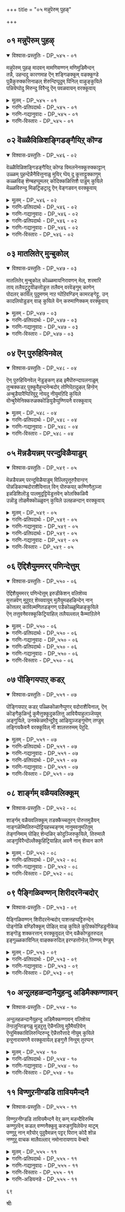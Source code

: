 +++
title = "०५ मन्नुपॆरुम् पुहऴ्"

+++


## ०१ मन्नुपॆरुम् पुहऴ्

<details open><summary>विश्वास-प्रस्तुतिः - DP_५४५ - ०१</summary>

मन्नुपॆरुम् पुहऴ् मादवन् मामणिवण्णन् मणिमुडिमैन्दन्  
तन्नै, उहन्ददु कारणमाह ऎन् शङ्गिऴक्कूम् वऴक्कूण्डे  
पुन्नैकुरुक्कत्तिनाऴल् शॆरुन्दिप्पूदुम् पिनिल् वाऴुङ्कुयिले  
पन्नियॆप्पोदु मिरुन्दु विरैन्दु ऎन् पवळवायन् वरक्कूवाय्
</details>

<details><summary>मूलम् - DP_५४५ - ०१</summary>

मन्नुपॆरुम् पुहऴ् मादवन् मामणिवण्णन् मणिमुडिमैन्दन्  
तन्नै, उहन्ददु कारणमाह ऎन् शङ्गिऴक्कूम् वऴक्कूण्डे  
पुन्नैकुरुक्कत्तिनाऴल् शॆरुन्दिप्पूदुम् पिनिल् वाऴुङ्कुयिले  
पन्नियॆप्पोदु मिरुन्दु विरैन्दु ऎन् पवळवायन् वरक्कूवाय्
</details>

<details><summary>गरणि-प्रतिपदार्थः - DP_५४५ - ०१</summary>

मन्नु=शाश्वतवागि, पॆरुम्=अमितवाद, पुहऴ्=कीर्तियुळ्ळ, मा=श्रीदेइय, दवन्=पतियाद, मा=असदृशवाद, मणिवण्णन्=इन्द्रनीलमणिय बण्णदवनाद, मणिमुडि=नवरत्न खचितकिरीटवुळ्ळवनाद, मैन्दन् तन्नै=बलशालियादवनन्नु, उहन्दु=आशॆपट्टुदर, कारणमाह=कारणवागि, ऎन्=नन्न, शङ्गु=कैबळॆगळु, इऴिक्कूम्=सडिलवागि, वऴक्कू=अलुगाडुत्ता सद्दुमाडुत्तवॆ, उण्डे=\(हीगागुवुदु\)ऎल्लियादरू उण्टे? पुन्नै=हॊन्नॆमर, कुरुहु=अन्दवाद हूबिडुव बळ्ळिगळु, अत्ति=अत्तिमर, नाऴल्=कॊङ्कुमर, शॆरुन्दि=शॆरुन्दि मर मुन्तादवुगळ, पॊदुम्बिनिल्=तोपिनल्लि, वाऴुम्=बाळुव \(जीविसुव\), कुयिले=कोगिलॆये, इरुन्दु=अल्लिये इद्दु, ऎन्=नन्न, पवळवायन्=हवळदन्तॆ चॆन्दुटियवनन्नु, विरैन्दु=बेग, वर=बरुवन्तॆ, ऎप्पोदुम्=यावागलू, पन्नि=गट्टियागि, कूवाय्=कूगुत्तिरु.
</details>

<details><summary>गरणि-गद्यानुवादः - DP_५४५ - ०१</summary>

शाश्वतवाद अमितकीर्तियुन्नुळ, श्रीदेविय पतियॆनिसिद, असदृशवाद इन्द्रनीलमणिय बण्णदवनाद, नवरत्नखचितवाद किरीटवन्नुळ्ळ बलशालियाद भगवन्तनन्नु आशॆपट्टद्दर कारणवागि ननन् कैबळॆगळु सडिलवागि अलुगाडुत्ता सद्दु माडुत्तवॆ. हीगागुवुदु ऎल्लियादरू उण्टे? हॊन्नॆमॊदलाद मरगळू हू बळ्ळिगळू, इरुव तोपिनल्लि वासिसुव कोगिलॆये, अल्लिये इद्दुकॊण्डु नन्न हवळदन्तॆ चॆन्दुटियवनन्नु बेगबरुवन्तॆ यावागलू गट्टियागि कूगुत्तिरु.\(१\)
</details>

<details><summary>गरणि-विस्तारः - DP_५४५ - ०१</summary>

भगवन्तने तनगॆ पतियागबेकॆम्ब उत्कटवाद आशॆयिन्द अवनन्नु परिशुद्धवाद प्रेमदिन्द प्रेमिसिद फलवाद विरहवेदनॆयन्नु गोदादेवि अतिसुन्दरवाद, मुग्धवाद रीतियल्लि हेळिकॊळ्ळुत्तिद्दाळॆ. ईवरॆगिन ऎल्ल तिरुमॊऴिगळिगू “नन्न प्रियतमनॊन्दिगॆ नन्नन्नु सेरिसु”ऎम्बुदु पल्लवि. अगलिरुव पतिपत्नियरन्नु 

५६

कूडिसुव कामदेवनन्नु मॊदलु प्रार्थिसिदळु. अनन्तर “कूडलु दैववे” ऎन्दु मॊरॆयिट्टळु. ई तिरुमॊऴियल्लि कोगिलॆयन्नु सम्बोधिसुत्तिद्दाळॆ.

फाल्गुन मासदल्लि बरुव “कामन हुण्णिवॆ” वसन्तागमनवन्नु सूचिसुत्तदॆ. वसन्त, मन्दमारुत, सुवासनॆय हूगळु, झेङ्करिसुव दुम्बिगळु, कोगिलॆ मुन्तादवु कामदेवन अनुयायिगळु. वसन्तनु कालिट्टकडॆ ऎल्लॆल्लियू हॊसरूप,, हॊस चटुवटिकॆ. चिगुरिरुव ऎलॆय मरॆयल्लि कुळितु कोगिलॆगळु इञ्चरदिन्द कूगुत्ता, चिक्कवरु दॊड्डवरु ऎन्नदॆ, ऎल्लर हृदयवन्नू प्रफुल्लगॊळिसुत्तदॆ.

प्रकृति भगवन्तन नॆलॆवीडु. गोदादेविय प्रेमसन्देशवन्नु मुट्टिसुवुदॆअक्कॆ प्रकृतिये तक्क सम्पर्कसाधन. अवळु इदन्नरितु तन्न ऎडरुतॊडरुगळन्नू, तन्न अन्तरङ्गद करॆयन्नू भगवन्तनिगॆ तलुपिसॆन्दु गोदादेवि कोगिलॆयन्नु करॆदु हेळुत्ताळॆ.

गोदादेवि हेळुत्ताळॆ- कोगिले, भगवन्तन गुणसौन्दर्यगळु निनगॆ गॊत्तिदॆये? भगवन्त अमित कीर्तिवन्त. शाश्वत. श्रियःपति. अत्याकर्षक. इन्द्रनीलमणिय बण्णदवनु. नवरत्न किरीटधारि. शक्तिवन्त. बलवन्त. गुणरूपपरिपूर्णनाद आ भगवन्तने नन्न कैहिडिदुबेकॆन्दु नानु उत्कटवागि आशॆपट्टिद्देनॆ. अदर फलवागि, नन्न कैबळॆगळु सडिलवागिवॆ\! अवु मुङ्गैयिन्द मॊळकैवरॆगू अलुगाडुत्ता सद्दु माडुत्तिवॆ\! भगवन्तनु नन्नन्नु वरिसुवुदक्कॆ बरबहुदाद समयदल्ले हीगागबहुदे? नन्न देहकृशवागि, कान्तिहीनवागि होदाग अवनु नन्नन्नु नोडि, निराकरिसिबिट्टरॆ हेगॆ? आग नन्न गतियेनु? अन्थ तॊन्दरॆगळु ऒदगुवुदक्कॆ मुञ्चितवागिये नीनु अवनन्नु गट्टियागि कूगि करॆ. नन्न प्रेमसन्देशवन्नु नानु अवनिगागि कादिरुवॆनॆम्बुदन्नु, अवनिगॆ तिळिसु. निन्न ध्वनि अवनिगॆ हितवागिरुवुदु. अवनिगॆ मुट्टुवुदु. नन्न चॆन्दुटिय दिव्यसुन्दरनु बेगबन्दु नन्न कैहिडियुवन्तॆ कूगि करॆ.
</details>

## ०२ वॆळ्ळैविळिशङ्गिडङ्गैयिऱ् कॊण्ड

<details open><summary>विश्वास-प्रस्तुतिः - DP_५४६ - ०२</summary>

वॆळ्ळैविळिशङ्गिडङ्गैयिऱ् कॊण्ड विमलनॆनक्कूरुक्काट्टान्  
उळ्ळम् पुहन्दॆन्नैनैवित्तुनाळु मुयिर् प्पॆय् दु कूत्ताट्टुक्काणुम्  
कळ्ळविऴ् शॆण्बहप्पूमलर् कोदिक्कळित्तिशै पाडुम् कुयिले  
मॆळ्ळविरुन्दु मिऴट्रिऴट्रादु ऎन् वेङ्गडवन् वरक्कूवाय्
</details>

<details><summary>मूलम् - DP_५४६ - ०२</summary>

वॆळ्ळैविळिशङ्गिडङ्गैयिऱ् कॊण्ड विमलनॆनक्कूरुक्काट्टान्  
उळ्ळम् पुहन्दॆन्नैनैवित्तुनाळु मुयिर् प्पॆय् दु कूत्ताट्टुक्काणुम्  
कळ्ळविऴ् शॆण्बहप्पूमलर् कोदिक्कळित्तिशै पाडुम् कुयिले  
मॆळ्ळविरुन्दु मिऴट्रिऴट्रादु ऎन् वेङ्गडवन् वरक्कूवाय्
</details>

<details><summary>गरणि-प्रतिपदार्थः - DP_५४६ - ०२</summary>

वॆळ्ळै=शुद्धबिळिय, विळि=अब्बरिसुव, शङ्गु=शङ्खवन्नु, इडम्=ऎडद, कैयिल्=कैयल्लि, कॊण्ड=हिडिदिरुव, विमलन्=विमलनु, ऎनक्कू=ननगॆ, उरु=तन्न रूपवन्नु, काट्टान्=तोरिसुवुदिल्ल, उळ्ळम्=नन्न अन्तरङ्गवन्नु, पुहुन्दु=प्रवेशिसि, ऎन्नै=नन्नन्नु, नैवित्तु=नलुगिसि, नाळुम्=दिनदिनवू, उयिर्=नन्न जीवनन्नु
</details>

<details><summary>गरणि-गद्यानुवादः - DP_५४६ - ०२</summary>

५७
</details>

<details><summary>गरणि-प्रतिपदार्थः - DP_५४६ - ०२</summary>

पॆय्दु=उरिसि, कूत्ताट्टु=नानु\(हिंसॆपट्टु\) कुणिदाडुवुदन्नु, काणुम्=नोडुतिरुत्तानॆ, कळ्=जेनन्नु, अविऴ्=सुरिसुव, शॆण् बहम्=चम्पक, पू=हूविन, मलर्=मकरन्दवन्नु, कोदि=चॆदरि \(अनुभविसि\), कळित्तु=मत्तिनिन्द, इशै=गानवन्नु, पाडुम्=हाडुत्तिरुव, कुयिले=कोगिलॆये, इरुन्दु=\(निन्न स्थळदल्लि\) इद्दुकॊण्डु, मॆळ्ळ= मृदुवागि, मिऴट्रि=मुद्दुमुद्दाद मातुगळन्नाडि, मिऴट्रादु=विलासचेष्टॆगळन्नु माडदॆ, ऎन्=नन्न, वेङ्गडवन्=वॆङ्कटपतियन्नु, वर=बरुवन्तॆ, कूवाय्=कूगुत्तिरु
</details>

<details><summary>गरणि-गद्यानुवादः - DP_५४६ - ०२</summary>

अब्बरिसुव शुद्धबिळिय शङ्खवन्नु ऎडद कैयल्लि हिडिदिरुव विमलनाद पुरुषोत्तमनु तन्न रूपवन्नु ननगॆ तोरिसनु. नन्न अन्तरङ्गवन्नु प्रवेशिसि, नन्नन्नु नलुगिसि, दिनदिनवू नन्न जीववन्नु उरिसि, नानु हिंसॆयिन्द कुणिदाडुवुदन्नु नोडुत्तिद्दानॆ. जेनन्नु सुरिसुव सम्पिगॆ हूविन मकरन्दवन्नु कॆदकि अनुभविसि, मत्तिनिन्द गानवन्नु हाडुत्तिरुव कोगिलॆये, निन्न स्थळदल्लिये इद्दुकॊण्डु, मृदुवागि मुद्दुमुद्दाद मातुगळन्नाडि, विलास चेष्टॆगळन्नु माददॆ, नन्न वॆङ्कटपतियन्नु बरुवन्तॆ कूगुत्तिरु.\(२\)
</details>

<details><summary>गरणि-विस्तारः - DP_५४६ - ०२</summary>

भगवन्तनु सकलाभरणभूषितनागि सर्वाङ्गसुन्दरनागि तन्नल्लिगॆ बन्दु तन्न कैहिडिदु तन्नन्नु करॆदॊय्यबेकॆन्दु गोदादेविय उत्कटेच्छॆ. मदुवॆयागुव हॆण्णुमक्कळन्नु गण्डु ऒप्पिमदुवॆमाडिकॊण्डु होगुवुदिल्लवे हागॆये साङ्गवागि मदुवॆय शास्त्रवन्नु मुगिसिकॊण्डु तन्नन्नू तन्न नॆच्चिन पतियाद भगवन्तनु करॆदॊय्यबेकॆम्बुदु अवळिगॆ आशॆ. अवळॆन्दुकॊण्ड हागॆ यावुदू नडॆयलिल्ल. अवळ कण्णॆदुरिगॆ भगवन्तनु प्रत्यक्षनागलिल्ल. अदक्कॆ बदलागि, अवळ मनदल्लि अवने तुम्बिकॊण्डिद्द. अवन चिन्तनॆयल्लिये अवळु कॊरगि मरुगि बसवळिदळु. कृपासिन्धुवाद भगवन्तनु अवळ विरहसङ्कटवन्नु नोडिकॊण्डु सुम्मनिरबहुदे? स्वच्छन्दवागि जीविसुत्ता आनन्ददिन्द हाडुत्ता इरुव कोगिलॆ अवळ मनस्सिगॆ बन्तु. अदन्नु कुरितु हेळुत्ताळॆ- कोगिलॆ, स्वेच्छॆय जीवन नडसुत्ता हाडुत्ता इरुव नीनु, निन्न मृदुमधुरवाद गानदिन्द भगवन्तनन्नु ऒलिसिकॊण्डु, नन्नल्लिगॆ अवनु बरुवन्तॆ कूगि कूगि हेळु.

५८
</details>

## ०३ मातलितेर् मुन्बुकोल्

<details open><summary>विश्वास-प्रस्तुतिः - DP_५४७ - ०३</summary>

मातलितेर् मुन्बुकोल् कॊळ्ळमायनिरावणन् मेल्, शरमारि  
ताय् तलैयट्रट्रुवीऴत्तॊडुत्त तलैवन् वरवॆङ्गुम् काणेन्  
पोदलर् काविल् पुदुमणम् नाऱ प्पॊऱिवण्डिन् कामरङ्गेट्टु, उन्  
कादलियोडुडन् वाऴ् कुयिले यॆन् करुमाणिक्कम् वरक्कूवाय्
</details>

<details><summary>मूलम् - DP_५४७ - ०३</summary>

मातलितेर् मुन्बुकोल् कॊळ्ळमायनिरावणन् मेल्, शरमारि  
ताय् तलैयट्रट्रुवीऴत्तॊडुत्त तलैवन् वरवॆङ्गुम् काणेन्  
पोदलर् काविल् पुदुमणम् नाऱ प्पॊऱिवण्डिन् कामरङ्गेट्टु, उन्  
कादलियोडुडन् वाऴ् कुयिले यॆन् करुमाणिक्कम् वरक्कूवाय्
</details>

<details><summary>गरणि-प्रतिपदार्थः - DP_५४७ - ०३</summary>

मातलि=मातलियु, तेर्=तेरिन\(रथद\), मुन्बु=मुम्भागदल्लि, कोल् कॊळ्ळ=\(छाटीयन्नु हिडिदु\) सारथ्यवन्नु माडलु, मायन्=मायावियाद, इरावणन् मेल्=रावणासुरन मेलॆ, शरमारि=बाणगळ मळॆयन्नु सुरिसि, ताय् तलै=\(अवन\)प्रधानवाद तलॆगळन्नु, अट्रु अट्रु=कत्तरिसि कत्तरिसि\(इल्लदन्तॆ\), वीऴ=बीळुवन्तॆ, तॊडुत्त=प्रयोगिसिद, तलैवन्=स्वामिय, वर=बरवन्नु, ऎङ्गुम्=ऎल्लियू, काणेन्=काणॆनल्ला\!, पोदु=हॊत्तुहॊत्तिगॆ सरियागि, अलर्=अरळुव हूगळ, काविल्=तोपिनल्लि, पुदु=हॊसदाद, मणम्=सुगन्धवु, नाऱ=हरडिरलु, पॊऱि=सुन्दरवाद, वण्डिन्=बण्डुगळ\(दुम्बिगळ\), कामरम्=झेङ्कारवन्नु, केट्टु=केळुत्ता, उन्=निन्न, कादलियोडु=प्रियळॊडनॆ, उडन्=कूडि, वाऴ्=जीविसुव, कुयिले=कोगिलॆये, ऎन्=नन्न, करुमाणिक्कम्=माणिक्यदन्थ देहदवनन्नु, वर=बरुवन्तॆ, कूवाय्=कूगुत्तिरु\(कूगुवॆया?\)
</details>

<details><summary>गरणि-गद्यानुवादः - DP_५४७ - ०३</summary>

मातलियु सारथ्यवन्नु नडसुत्तिरलु, मायावियाद रावणन मेलॆ बाणगळ मळॆयन्नु सुरिसि अवन प्रधानवाद तलॆगळन्नु कत्तरिसिकत्तरिसि बीळुवन्तॆ बाणप्रयोग माडिद स्वामियन्नु ऎल्लियू काणॆनल्ला\! कालकालक्कॆ अरळुव हूगळ तोपिनल्लि सुवासनॆयु हॊसदागि हरडुत्तिरलु, सुन्दरवाद बण्डु\(दुम्बि\)गळ झेङ्कारवन्नु केळुत्ता, निन्न प्रियळॊडनॆ कूडि जीविसुव कोगिलॆये, नन्न माणिक्यदन्थ देहकान्तियवनन्नु \(नन्न बळिगॆ\) बरुवन्तॆ कूगुवॆया?\(३\)
</details>

<details><summary>गरणि-विस्तारः - DP_५४७ - ०३</summary>

ई पाशुरदल्लि भगवन्तन रामावतारद अद्भुत साहसवन्नु गोदादेवि स्मरिसिकॊळ्ळुत्ताळॆ. रामनू रावणनू युद्धभूमियल्लि ऎदुरुबदरागि निन्तिद्दारॆ. युद्धक्कॆ तॊडगिद्दारॆ. अवरिब्बर नडुवॆ असमानतॆ कण्डुबरुवुदरिन्द देवेन्द्रनु तन्न रथवन्नू सारथियाद मातलियन्नू रामनिगागि कळुहिसिकॊडुत्तानॆ. रथारूढनागि श्रीरामनु तन्न कोदण्डदिन्द रावणन मेलॆ बाणगळ मळॆयन्ने सुरिसुत्तानॆ. इदर फलवगि रावणन तलॆगळु ऒन्दागुतलॊन्दरन्तॆ उरुळि बीळुत्तवॆ. रावण मायावि. तन्न ऒन्दु तलॆ कत्तरिसि नॆलक्कॆ उरुळितॆन्दरॆ, अदर जागदल्लि मत्तॊंउद् तलॆ हुट्टिकॊळ्ळुत्तदॆ. श्रीरामनु धृतिगॆडदन्तॆ युद्धमाडुत्ता अवन \(रावणन\)प्रधानवाद तलॆगळन्नॆल्ला- ऎन्दरॆ अवन हुट्टिनॊन्दिगॆ बन्द हत्तु तलॆगळन्नू-कडिदु हाकि, तन्न अप्रतिम साहसवन्नु तोर्पडिसुत्तानॆ. ई विषय गोदादेविगॆ अच्चुमॆच्चु.

समर्थनाद स्वामि बन्दु, तन्नन्नु वरिसि, तन्न कैहिडियलिल्लवल्ला ऎन्दु गोदादेविय कॊरगु. अवळु विरहि. अवळॊडनॆ अवळ प्रियनिल्ल. अवळु

५९

सॊबगिनिन्द मॆरॆयुव प्रकृतिय नडुवॆये अवळु इद्दरू सह यावुदू अवळ मनस्सिगॆ हितविल्ल. आदरॆ, कालकालक्कॆ अरळि नसुगम्पन्नु चॆल्लुव हूगळिन्द तुम्बिरुव तोपिनल्लि, दुम्बिगळ मृदुमधुर निस्वनद नडुवॆ, तन्न प्रेयसियॊडनॆ बॆरॆतु मैमरॆतु सुखजीवन नडसुव कोगिलॆयन्नु कण्डु अवळ कॊरगु हॆच्चुत्तदॆ. आ कोगिलॆयन्ने कूगि हेळुत्ताळॆ- दिव्यदेहकान्तियुळ्ळ तन्न स्वामियन्नु तन्न बळिगॆ बेग बरुवन्तॆ कूगि करॆयुवॆया ऎन्दु.
</details>

## ०४ ऎन् पुरुहियिनवेल्

<details open><summary>विश्वास-प्रस्तुतिः - DP_५४८ - ०४</summary>

ऎन् पुरुहियिनवेल् नॆडुङ्कण् हळ् इमैपॊरुन्दापलनाळुम्  
तुन्बक्कडऱ् पुक्कूवैहुन्दनॆन्बदोर् तोणिपॆऱादुऴल् हिन्ऱेन्  
अन्बुडैयारैप्पिरिवुऱु नोयदु नीयुमऱिदि कुयिले  
वॊन्बुरैमेनिक्करुळक्कॊडियुडैप्पुण्णियनै वरक्कूवाय्
</details>

<details><summary>मूलम् - DP_५४८ - ०४</summary>

ऎन् पुरुहियिनवेल् नॆडुङ्कण् हळ् इमैपॊरुन्दापलनाळुम्  
तुन्बक्कडऱ् पुक्कूवैहुन्दनॆन्बदोर् तोणिपॆऱादुऴल् हिन्ऱेन्  
अन्बुडैयारैप्पिरिवुऱु नोयदु नीयुमऱिदि कुयिले  
वॊन्बुरैमेनिक्करुळक्कॊडियुडैप्पुण्णियनै वरक्कूवाय्
</details>

<details><summary>गरणि-प्रतिपदार्थः - DP_५४८ - ०४</summary>

ऎन्बु=ऎलुबुगळु, उरुहि=करगि, इनम्=उत्तमवाद, वेल्=वेलायुधदन्तॆ, नॆडु=विशालवाद, कण् हळ्=कण्णुगळु, इमै=मुच्चि तॆरॆयुवुदक्कॆ, पॊरुन्दा=हॊन्दिकॊळ्ळुवुदिल्ल, पल=अनेक, नाळुम्=दिनगळिन्द, तुन्बम्=दुःखवॆम्ब, कडल्=कडलन्नु, पुक्कु=प्रवेशिसि, वैहुन्दन्=वैकुण्ठवन्नु, ऎन्बदु=ऎम्ब, ओर्=ऒन्दु, तोणि=दोणियन्नु, पॆऱादु=पडॆयदॆ, उऴल् हिन्ऱेन्=तॊळलाडुत्तिद्देनॆ, अन्बु=प्रीति, उडैयारै=उळ्ळवरन्नु, पिरिवु=अगलुविकॆय, उऱु=बहळ हॆच्चिन, नोय्=यातनॆ, अदु=अदु, नीयुम्=नीनू सह, अऱिदि=तिळिदुको, कुयिले=कोगिलॆये, पॊन्=चिनक्कॆ, पुरै=समनाद, मेनि=देहकान्तिय, करुळन्=गरुडन, कॊडि=ध्वजवन्नु, उडै=उळ्ळ, पुण्णियनै=धर्मस्वरूपनन्नु, वर=\(नन्न बळिगॆ\) बरुवन्तॆ, कूवाय्=कूगुवॆया?
</details>

<details><summary>गरणि-गद्यानुवादः - DP_५४८ - ०४</summary>

नन्न ऎलुबुगळॆल्ल करगिहोगिवॆ. सुन्दरवाद विशालवागि हॊळॆयुव नन्न कण्णुगळन्नु मुच्चि तॆरॆयुवुदक्कॆ आगुवुदिल्ल. बहळ दिनगळिन्दलू दुःखवॆम्ब महासागरवन्नु प्रवेशिसि “वैकुण्ठ” ऎम्ब ऒन्दु दोणियन्नु पडॆयलारदॆ तॊळलुत्तिद्देनॆ. प्रीतियुळ्ळवरिन्द अगलिकॆय बहळ हॆच्चिन यातनॆ अदु. कोगिलॆये नीनू सह अदन्नु अरितु को. चिन्नक्कॆ
</details>

<details><summary>गरणि-विस्तारः - DP_५४८ - ०४</summary>

६०

समनाद देहकान्तियुळ्ळ गरुडन ध्वजवन्नुळ्ळ धर्मस्वरूपवन्नु नन्न बळिगॆ बरुवन्तॆ कूगुवॆया?\(४\)

शुद्धवाद प्रेमिगळ अगलिकॆय परिणामवेनॆम्बुदन्नु इल्लि सहजवाद मत्तु सरळवाद मातुगळिन्द इल्लि विवरिसलागिदॆ. “ऎलुबुगळु करगुवुदु”ऎन्दरॆ, देह बडवागुवुदु. मनोव्यथॆयिन्द देहशक्ति कुम्दुत्तदॆ. कण्णुगळल्लि हॊळपू, रॆप्पॆगळु आडुवुदू, कण्णालिगळु चलिसुवू कण्णिगॆ अन्दवन्नू अर्थवन्नू तरुत्तवॆ. अवुगळिल्लदॆ होदरॆ कान्तिहीनवाद निश्शक्तवाद कण्णुगळन्नु सूचिसुत्तदॆ.

महासागरवन्नु दाटबेकादरॆ साधनविरलेबेकु. अदिल्लदॆ होदरॆ कॊनॆ मॊदलिल्लद तॊळलाटवे फल. गोदादेविगॆ भगवन्तनिन्द दूरवागिरुवुदु ऎम्बुदु महादुःखसागर. अदन्नु अवळु दाटलेबेकु. अदक्कॆ अवळु कोरिद्दु “वैकुण्ठ” ऎम्ब दोणियन्नु श्रीवैकुण्ठनाथने अवळ आ दोणि. अवळ बयकॆ ईडेरदॆ होदद्दरिन्द अवळु कडुनॊन्दु तन्न विरहयातनॆयन्नु स्वच्छन्द जीवियाद कोगिलॆगॆ हेळिकॊण्डळू- कोगिले, विरह यातनॆय अनुभव निनगॆ आगिदॆये? इल्लवादरॆ, नन्न अनुभवदिन्द कलितुको. नन्न स्वामि चिन्नदन्थ देहकान्तियुळ्ळवनु. अवनु गरुडध्वजनु. धर्मवे रूपवॆत्तवनु. अवनन्नु नन्न बळिगॆ बेगबरुवन्तॆ कूगि करॆयुवॆया?
</details>

## ०५ मॆन्नडैयन्नम् परन्दुविळैयाडुम्

<details open><summary>विश्वास-प्रस्तुतिः - DP_५४९ - ०५</summary>

मॆन्नडैयन्नम् परन्दुविळैयाडुम् विल्लिपुत्तूरुऱैवान्ऱन्  
पॊन्नडिकाण्बदोराशैयिनाल् विन् पॊरुकयऱ् कण्णिणैतुञ्जा  
इन्नडिशिलॊडु पालमुदूट्टियॆडुत्तवॆन् कोलक्किळियै  
उन्नॊडु तोऴमैक्कॊळ्ळुवन् कुयिले उलहळन्दान् वरक्कूवाय्
</details>

<details><summary>मूलम् - DP_५४९ - ०५</summary>

मॆन्नडैयन्नम् परन्दुविळैयाडुम् विल्लिपुत्तूरुऱैवान्ऱन्  
पॊन्नडिकाण्बदोराशैयिनाल् विन् पॊरुकयऱ् कण्णिणैतुञ्जा  
इन्नडिशिलॊडु पालमुदूट्टियॆडुत्तवॆन् कोलक्किळियै  
उन्नॊडु तोऴमैक्कॊळ्ळुवन् कुयिले उलहळन्दान् वरक्कूवाय्
</details>

<details><summary>गरणि-प्रतिपदार्थः - DP_५४९ - ०५</summary>

मॆल्=मन्दगतिय, नडै=नडगॆयुळ्ळ, अन्नम्=हंसगळु, परन्दु=हरडि, विळैयाडुम्=आटवाडुव, विल्लिपुत्तूर्=श्रीविल्लिपुत्तूरिनल्लि, उऱैवान् तन्=नॆलसिरुववन, पॊन्=चिन्नद, अडि=पादगळन्नु, काण्बदु=नोडुवुदु, ऎम्ब, ओर्=ऒन्दु, आशैयिनाल्=आशॆयिन्द, ऎन्=नन्न, पॊरु=जगळवाडुव, कयल्=मीनिनन्थ, कण्=कण्णुगळ, इणै=जोडियु, तुञ्जा=निद्रिसुवुदिल्ल \(मुच्चिकॊळ्ळुवुदिल्ल\) इन्=इनिदाद, अडिशिलोडु=हुग्गियॊडनॆ, पाल्=हालिन, अमुदु=अमॄतवन्नु, ऊट्टि=उणिसि, ऎडुत्त=ऎत्ति आडिसिद, ऎन्=नन्न, कोलम्=सुन्दरवाद
</details>

<details><summary>गरणि-गद्यानुवादः - DP_५४९ - ०५</summary>

६१
</details>

<details><summary>गरणि-प्रतिपदार्थः - DP_५४९ - ०५</summary>

किळियै=गिणियन्नु, कुयिले=कोगिलॆये, उन्नॊडु=निन्नॊन्दिगॆ, तोऴमै=गॆळॆतनवन्नु, कॊळ्ळुवन्=उण्टुमाडुत्तेनॆ, उलहु=लोकगळन्नु, अळन्दान्=अळॆदवनन्नु, वर=बरुवन्तॆ, कूवाय्=कूगुवॆया?
</details>

<details><summary>गरणि-गद्यानुवादः - DP_५४९ - ०५</summary>

मन्दनडॆयन्नुळ्ळ हंसगळु हरडिकॊण्डु आटवाडुव श्रीविल्लिपुत्तूरिनल्लि नॆलसिरुववन चिन्नदपादगळन्नु नोडबेकॆम्ब हिरियाशॆयिन्द नन्न ऎरडु कण्णुगळु परस्पर जगळवाडुव मीनुगळ हागॆ मुच्चि निद्रिसुवुदिल्ल. सिहियाद पायसवन्नू हालन्नू उणिसि ऎत्ति आडिसिद नन्न सुन्दरवाद गिळियन्नु, कोगिलॆये, निन्नॊन्दिगॆ गॆळॆतनवन्नु उण्टुमाडिकॊडुत्तेनॆ. लोकगळन्नु अळॆदवनन्नु नन्न बळिगॆ बरुवन्तॆ कूगुवॆया?\(५\)
</details>

<details><summary>गरणि-विस्तारः - DP_५४९ - ०५</summary>

सन्तोषवन्नु उक्कि हरिसुव श्रीविल्लिपुत्तूरिनल्लि भगवन्तनु वटपत्रशायियागि नॆलसिद्दानॆ. स्वामिय नित्यकैङ्कर्य माडुत्ता, तुलसिय मत्तु हूविन हारगळन्नु स्वामिगॆ दिनदिनवू समर्पिसुत्ता जीवन सागिसुत्तिद्दवरु श्रीविष्णुचित्तरु. अवर मुद्दिन साकुमगळागि, गोदादेवि, भगवन्तनिगॆ अर्पिसबेकाद मालॆयन्नु तानु मॊदलु मुडिदु, “शूडिकॊडुत्त नाच्चियार्”ऎन्निसिकॊण्डळल्लवे? भगवन्तनिगॆ तानु अनुरूपळाद वधुवॆन्दू तन्नन्नु अवनु वरिसि मदुवॆयागलु बरुत्तानॆन्दू महदाशॆयिन्द अवळु तवकपडुत्तिद्दळु. अदर परिणामवागि, अवळ कण्णिगॆ निद्दॆ हत्तुत्तिरलिल्ल. ऒन्दुकण्णु मुच्चलु यत्निसिदरॆ, इन्नॊन्दु कण्णु अदक्कॆ अवकाशकॊडुत्तिरलिल्ल. हीगॆ, ऎरडु कण्णुगळू “जगळवाडुव ऎरडु मीनुगळ हागॆ”इवॆ ऎन्नुत्ताळॆ. अवळ बळिगॆ लोकगळन्नु अळॆद त्रिविक्रमनु बेग बरबेकु. अवनन्नु इनिदागि कूघि करॆयुवुदु कोगिलॆय कॆलस. कोगिलॆ हागॆ माडिद्दक्कॆ प्रत्युपकारवागि, तन्न मुद्दिन गिणियन्नु जॊतॆमाडिकॊडुत्तेनॆ”ऎन्नुत्ताळॆ, गोदादेवि.
</details>

## ०६ ऎद्दिशैयुममरर् पणिन्देत्तुम्

<details open><summary>विश्वास-प्रस्तुतिः - DP_५५० - ०६</summary>

ऎद्दिशैयुममरर् पणिन्देत्तुम् इरुडीकेशन् वलिशॆय्य  
मुत्तन्नवॆण् मुऱुवऱ् शॆय्यवायुम् मुलैयुमऴहऴिन्देन् नान्  
कॊत्तलर् काविल्मणितडङ्गण् पडैकॊळ्ळुमिळङ्कुयिले  
ऎन् तत्तुवनैवरक्कूकिट्रियाहिल् तलैयल्लाल् कैम्माऱिलेने
</details>

<details><summary>मूलम् - DP_५५० - ०६</summary>

ऎद्दिशैयुममरर् पणिन्देत्तुम् इरुडीकेशन् वलिशॆय्य  
मुत्तन्नवॆण् मुऱुवऱ् शॆय्यवायुम् मुलैयुमऴहऴिन्देन् नान्  
कॊत्तलर् काविल्मणितडङ्गण् पडैकॊळ्ळुमिळङ्कुयिले  
ऎन् तत्तुवनैवरक्कूकिट्रियाहिल् तलैयल्लाल् कैम्माऱिलेने
</details>

<details><summary>गरणि-प्रतिपदार्थः - DP_५५० - ०६</summary>

ऎद्दिशैयुम्=ऎल्ला दिक्कुगळिन्दलू, अमरर्=अमररु, पणिन्दु=साष्टाङ्गवॆरगि, एत्तुम्=स्तुतिसुव, इरुडीकेशन्= हृषीकेशनु, वलि=समार्थ्यद कार्यवन्नु, शॆय्य=माडलु, नान्=नानु, मुत्तु अन्न=मुत्तिनन्थ, वॆण् मुऱुवल्=बिळिय\(हॊळॆयुव\) मन्दहासवन्नु, शॆय्य=कॆम्पाद, वायुम्=तुटियन्नू, मुलैयुम्=मॊलॆगळन्नू
</details>

<details><summary>गरणि-गद्यानुवादः - DP_५५० - ०६</summary>

६२
</details>

<details><summary>गरणि-प्रतिपदार्थः - DP_५५० - ०६</summary>

अऴहु अऴिन्देन्=अवुगळ अन्दवन्नू कळॆदुकॊण्डिद्देनॆ, कॊत्तु=गॊञ्चलु गॊञ्चलागि, अलर्=हूगळिरुव, काविल्=तोपिनल्लि, मणि=सुन्दरवाद, तडम्=स्थळदल्लि, कण् पडैकॊळ्ळुम्=निद्दॆमाडुव, इळम् कुयिले=ऎळॆय कोगिलॆये, ऎन्=नन्न, तत्तुवनै=सत्यस्वरूपनाद परमात्मनन्नु, वर=बरुवन्तॆ, कूहिट्रि=कूगिदॆ, आहिल्=आदरॆ, तलै=तलॆयन्नु, अल्लाल्=अल्लदॆ, कैम्माऱु=कैगळन्नु बदलायिसुवुदु, इल्लेने=इल्लदवळागुत्तेनॆ.
</details>

<details><summary>गरणि-गद्यानुवादः - DP_५५० - ०६</summary>

याव दिक्किनल्लि नोडिदरू अमररु साष्टाङ्गवॆरगि स्तुतिसुव हृषीकॆशनु साहसवन्नु माडलु, नानु मुत्तिनन्तॆ हॊळॆयुव मन्दहासद चॆन्दुटियन्नु मॊलॆगळ अन्दवन्नु \(तोरिसलारदॆ\) कळॆदुकॊण्डिद्देनॆ. गॊञ्चलु हूगळिरुव तोपिनल्लि सुन्दरवाद स्थळदल्लि सुखनिद्दॆ माडुव ऎळॆय कोगिलॆये, नन्न सत्यस्वरूपनन्नु बरुवन्तॆ कूगिदॆयादरॆ, नन्न तलॆयन्नल्लदॆ कैगळन्नु बदलायिसुवुदिल्ल.
</details>

<details><summary>गरणि-विस्तारः - DP_५५० - ०६</summary>

गोदादेवि हेळुत्ताळॆ- ऎळॆय कोगिलॆ, भगवन्तनु बरदॆ इरुवुदरिन्द नन्न देह कळॆगुन्दिदॆ. नन्न प्रेमसूचकवाद मन्दहासवन्नू, चॆन्दुटिगळन्नू तोरिसि सन्तोषपडिसदष्टु विकारवागिद्देनॆ. भगवन्तनन्नु नाने स्वतः आकर्षिसुव शक्तियन्नु कळॆदुकॊण्डिद्देनॆ. नीनेनादरू आ सत्यस्वरूपियन्नु नन्न बळिगॆ बरुवन्तॆ कूगि करॆयुवुदादरॆ, नानु निनगॆ चिरऋणियागिरुत्तेनॆ. दयविट्टु ई कॆलस माडुवॆया?

“तलैयल्लाल् कैम्माऱिलेने”-निनगॆ नानु कैमुगिदु बेडुत्तिद्देनॆ. अवुगळनु बदलायिसुवुदिल्ल. तलॆयन्नु मात्र अदर स्थळदिन्द चलिसुत्तेनॆ. निनगॆ नन्न तलॆयन्नु तग्गिसि नमस्करिसुत्तेनॆ. चिरकाल\(नानु बदुकिरुवष्टु काल\)निनगॆ तलॆबग्गिसि कैमुगिदु नन्न कॄतज्ञतॆयन्नु व्यक्तपडिसुत्तेनॆ. इष्टे नानु निन्न उपकारक्कॆ नानु नीडुव प्रत्युपकार.
</details>

## ०७ पॊङ्गियपाऱ् कडऱ्

<details open><summary>विश्वास-प्रस्तुतिः - DP_५५१ - ०७</summary>

पॊङ्गियपाऱ् कडऱ् पळ्ळिकॊळानैप्पुणर् वदोराशैयिनाल्, ऎन्  
कॊङ्गैकुळिर्न्दु कुमैत्तुक्कूदुकलित्तु आवियैयाहुलञ्जॆय्युम्  
अङ्गुयिले, उनक्कॆन्नमऱैन्दुऱैवु आऴियुञ्जङ्गुमॊण् तण्डुम्  
तङ्गियकैवनै वरक्कूविल् नी शालत्तरुमम् पॆऱुदि.
</details>

<details><summary>मूलम् - DP_५५१ - ०७</summary>

पॊङ्गियपाऱ् कडऱ् पळ्ळिकॊळानैप्पुणर् वदोराशैयिनाल्, ऎन्  
कॊङ्गैकुळिर्न्दु कुमैत्तुक्कूदुकलित्तु आवियैयाहुलञ्जॆय्युम्  
अङ्गुयिले, उनक्कॆन्नमऱैन्दुऱैवु आऴियुञ्जङ्गुमॊण् तण्डुम्  
तङ्गियकैवनै वरक्कूविल् नी शालत्तरुमम् पॆऱुदि.
</details>

<details><summary>गरणि-प्रतिपदार्थः - DP_५५१ - ०७</summary>

पॊङ्गिय=\(अलॆगळिन्द\) उक्किद, पाल् कडल्=हाल्गडिनल्लि, पळ्ळिकॊळ्वानै=पवडिसुववन्नु, पुणर् वदु=बॆरॆयुवुदॆम्ब
</details>

<details><summary>गरणि-गद्यानुवादः - DP_५५१ - ०७</summary>

६३
</details>

<details><summary>गरणि-प्रतिपदार्थः - DP_५५१ - ०७</summary>

ओर्=ऒन्दु, आशैयिनाल्=आशॆयिन्द, ऎन्=नन्न, कॊङ्गै=मॊलॆगळु, किळर्न्दु=उब्बिकॊण्डु, कुतुक्कलित्तु=कुतूहलदिन्द, आवियै=नन्न जीववन्नु, कुमैत्तु=हिंसिसि, आकुलम्=दुःखवन्नु, शॆय्युम्=उण्टुमाडुत्तदॆ, अम्=अन्दवाद, कुयिले=कोगिलॆये, मऱैन्दु=कण्मरॆयागि, उऱैवु=वासिसुवुदु, उनक्कू=निनगॆ, ऎन्न=एनु उपयोग? ऒण्=अद्वितीयवाद, आऴियुम्=चक्रायुधवन्नु, शङ्गुम्=शङ्खवन्नू, तण्डुम्=गदॆयन्नू, तङ्गिय=भद्रवागि हिडिदिरुव, कैयवनै=कैगळवनन्नु, वर=बरुवन्तॆ, नी=नीनु, कूइल्=कूगुवुदादरॆ, शाल=तुम्ब, दरुमम्=धर्मवन्नु, पॆरुदि=पडॆयुत्तीयॆ.
</details>

<details><summary>गरणि-गद्यानुवादः - DP_५५१ - ०७</summary>

अलॆगळिम्द उक्किद हाल्गडिनल्लि पवडिसुववनन्नु बॆरॆयुवुदॆम्ब ऒन्दु आशॆयिन्द नन्न मॊलॆगळु उब्बि, कुतूहलदिन्द नन्न जीववन्नु हिंसिसि, दुःखवन्नुण्टुमाडुत्तदॆ. अन्दवाद कोगिलॆये, ननगॆ कण्मरॆयागि वासिसुवुदु निनगॆ एनु उपयोग? अद्वितीयवाद चक्रायुधवन्नू, शङ्खवन्नू, गदॆयन्नू दृढवागि हिडिदिरुव कैगळवनन्नु बरुवन्तॆ नीनु कूगुवुदादरॆ, तुम्ब धर्म\(पुण्य\)वन्नु पडॆयुत्तीयॆ.\(७\)
</details>

<details><summary>गरणि-विस्तारः - DP_५५१ - ०७</summary>

हाल्गडलन्नु अतिप्रशान्तवादद्दु ऎन्दु विवरिसुवुदु सामान्य. आदरॆ, इल्लिन हाल्गडलु अलॆगळिन्द हॊय्दाडुत्तिदॆ. बहुशः हॊय्दाट तुम्बिरुव गोदादेविय अन्तरङ्गवे ई हाल्गडलिरबहुदे? अथवा, विशिष्टरीतियल्लि अदु अलॆगळिन्द कदडि होगिदॆयो?

हाल्गडिनल्लि पवडिसुववनु ब्रह्माण्डवन्नु नुङ्गिबिट्टु, निश्चिन्तनागि योगनिद्दॆयल्लिरुववनु. अवनॊडनॆ सेरिकॊळ्ळबेकॆम्ब गोदादेविय हिरियाशॆय फलवॆल्ला हिंसॆ, दुःखगळे ऎन्दु हेळिकॊळ्ळुत्ताळॆ.

दट्टवाद हसुरॆलॆगळ मरॆयल्लि अवितुकॊण्डु सामान्यवागि तन्न गानवन्नु हाडुवुदु कोगिलॆ. गोदादेविगॆ इदु विचित्रवॆनिसिरबेकु. अवळिन्द कण्मरॆयागि कोगिलॆ एतक्कॆ वासमाडबेकु? अदरिन्द अदक्कॆ बरुव फलवेनु? अदक्कॆ बदलागि, शङ्ख, चक्र,गदाधारियाद पुरुषोत्तमनन्नु अवळ बळिगॆ बरुवन्तॆ कूगिकरॆदरॆ, विरहदिन्द तॊळलुत्तिरुव अवळिगॆ उपकार माडि पुण्यकट्टिकॊळ्ळबहुदल्ल\!

६४
</details>

## ०८ शार्ङ्गम् वळैयवलिक्कूम्

<details open><summary>विश्वास-प्रस्तुतिः - DP_५५२ - ०८</summary>

शार्ङ्गम् वळैयवलिक्कूम् तडक्कैच्चतुरन् पॊरुत्तमुडैयन्  
नाङ्गळॆम्मिलिरुन्दॊट्टियहच्चङ्गम् नानुमवनुमऱितुम्  
तेङ्गनिमाम् पॊऴिऱ् शॆन्दळिर् कोदुञ्जिरुकुयिले, तिरुमालै  
आङ्गुविरैन्दॊल्लैक्कूहिट्रियाहिल् अवनै नान् शॆय्वन काणे
</details>

<details><summary>मूलम् - DP_५५२ - ०८</summary>

शार्ङ्गम् वळैयवलिक्कूम् तडक्कैच्चतुरन् पॊरुत्तमुडैयन्  
नाङ्गळॆम्मिलिरुन्दॊट्टियहच्चङ्गम् नानुमवनुमऱितुम्  
तेङ्गनिमाम् पॊऴिऱ् शॆन्दळिर् कोदुञ्जिरुकुयिले, तिरुमालै  
आङ्गुविरैन्दॊल्लैक्कूहिट्रियाहिल् अवनै नान् शॆय्वन काणे
</details>

<details><summary>गरणि-प्रतिपदार्थः - DP_५५२ - ०८</summary>

शार्ङ्गम्=शार्ङ्ग धनुस्सन्नु, वळैय=बग्गिसलु, वलिक्कूम्=सामर्थ्यवुळ्ळ, तड=दॊड्ड, कै=कैगळुळ्ळ, चतुरन्=चतुरनु, पॊरुत्तम्=ताळ्मॆयन्नु\(हॊन्दिकॆयन्नु\)उडैयन्=उळ्ळवनु, नाङ्गळ्=नाविब्बरू, इरुन्दु=जॊतॆगूडि, ऎम्मिल्=नम्मिब्बरल्लिये, ऒट्टिय=रहस्यद, कच्चङ्गम्=सङ्केतगळन्नु, नानुम्=नानू, अवनुम्=अवनू, अऱितुम्=अरितुकॊळुत्तेवॆ, तेन्=सिहियाद रसदिन्द तुम्बिद, कनि=हण्णुगळिरुव, मा=माविन, पॊऴिल्=तोपिनल्लि, शॆम्=कॆम्बण्णद, तळिर्=तळिरन्नु\(चिगुरॆलॆगळन्नु\) कोदुम्=चॆदरि हाकुव, शिऱु=चिक्क, कुयिले=कोगिलॆये, तिरुमालै=श्रियःपतियन्नु, अङ्गु=आ दूरद स्थळदिन्द, ऒल्लै=बहळ, विरैन्दु=बेग, कूहिट्रि=कूगुवॆ, आहिल्=आदरॆ, अवनै=अवनिगॆ, नानु=नानु, शॆय्वन=माडुवुदन्नु\(सेवॆयन्नु\) काणे=नोडुत्तिरुवॆयन्तॆ
</details>

<details><summary>गरणि-गद्यानुवादः - DP_५५२ - ०८</summary>

शार्ङ्ग धनुस्सन्नु बग्गिसलु सामर्थ्यवुळ्ळ दॊड्ड कैगळुळ्ळ चतुरनू ताळ्मॆयुळ्ळवनू नानू जॊतॆगूडि नम्मिब्बरल्लिये रहस्यद सङ्केतगळन्नु नानू अवनू अरितुकॊळ्ळुत्तेवॆ. सिहियाद रसभरितवादहण्णुगळिरुव माविनतोपिनल्लिरुव कॆम्बण्णद चिगुरॆलॆगळन्नु चॆदरिसुव पुट्ट कोगिलॆये श्रीपतियन्नु आ दूरद स्थळदिन्द बहुबेग बरुवन्तॆ कूगुवॆयादरॆ, अवनिगॆ नानु माडुवुदन्नु नीने नोडुवॆयन्तॆ.\(८\)
</details>

<details><summary>गरणि-विस्तारः - DP_५५२ - ०८</summary>

हिन्दिन ऒन्दु पाशुरदल्लि भगवन्तन पञ्चदिव्यायुधगळल्लि मूरन्नु सूचिसलागिदॆ. ईग इन्नॊम्दन्नु हेळुत्तिद्दाळॆ- अदु शार्ङ्गधनुस्सु. अदक्कॆ हॆदॆयेरिसुव बाणप्रयोगमाडुव सामर्थ्यवू चातुर्यवू भगवन्तनदु. अदन्नु हिडियुव कैगळु शक्तिपूर्णवादवु. भगवन्तनु बलशालि हेगो हागॆये हॊन्दिकॆय स्वभावदवनु.

माविन तळिरु,हूवु,हण्णुगळ कालदल्लि कोगिलॆय चटुवटिकॆ हॆच्चु. माविन चिगुरन्नु चदरिसि, कळित हण्णन्नु आस्वादिसि मत्तिनिन्द हूगुत्तिरुव पुट्टकोगिलॆगॆ गोदादेवि हेळुत्ताळॆ- कोगिलॆ, ननगू नन्न पतिगू बहळ उत्तमवाद हॊन्दिकॆ इदॆ. नाविब्बरू कलॆतु रहस्यवागि माडुव सङ्केतगळन्नु परस्पर अरितुकॊळ्ळुत्तेवॆ. नीनु अवनन्नु बहुबेग नन्न बळिगॆ बरुवन्तॆ कूगुवॆयादरॆ, नानु अवनिगॆ माडुव उपचारगळन्नू सेवॆयन्नू अवन विषयदल्लि नानु हेगॆ नडॆदुकॊळ्ळुवॆनॆम्बुदन्नु नीने प्रत्यक्षवागि नोडुवॆयन्तॆ.

६५
</details>

## ०९ पैङ्गिळिवण्णन् शिरीदरनॆन्बदोर्

<details open><summary>विश्वास-प्रस्तुतिः - DP_५५३ - ०९</summary>

पैङ्गिळिवण्णन् शिरीदरनॆन्बदोर् पाशत्तहप्पट्टिरुन्देन्  
पॊङ्गॊळि वण्डिरैक्कूम् पॊऴिल् वाऴ् कुयिले कुऱिक्कॊण्डिडुनीकेळ्  
शङ्गॊडु शक्करत्तान् वरक्कूवुदल् पॊन् वळैकॊण्डुतरुदल्  
इङ्गुळ्ळकाविनिल् वाऴक्करुदिल् इरण्डत्तॊन्ऱेल् तिण्णम् वेण्डुम्
</details>

<details><summary>मूलम् - DP_५५३ - ०९</summary>

पैङ्गिळिवण्णन् शिरीदरनॆन्बदोर् पाशत्तहप्पट्टिरुन्देन्  
पॊङ्गॊळि वण्डिरैक्कूम् पॊऴिल् वाऴ् कुयिले कुऱिक्कॊण्डिडुनीकेळ्  
शङ्गॊडु शक्करत्तान् वरक्कूवुदल् पॊन् वळैकॊण्डुतरुदल्  
इङ्गुळ्ळकाविनिल् वाऴक्करुदिल् इरण्डत्तॊन्ऱेल् तिण्णम् वेण्डुम्
</details>

<details><summary>गरणि-प्रतिपदार्थः - DP_५५३ - ०९</summary>

पैङ्गळि=बङ्गारद बण्णद गिळिय, वण्णन्=बण्णदवनाद, शिरीदरन्=श्रीधरनु,ऎन्बदु=ऎम्ब,ओर्=ऒन्दु, पाशत्तु=पाशक्कॆ, अहप्पट्टिरुन्देन्=सिक्किकॊण्डिद्देनॆ, पॊङ्गु=चिम्मुत्तिरुव, ऒळि=प्रकाशदिन्द् अकूडिद\(तेजस्सिन\), वण्डु=दुम्बिगळु, इरैक्कूम्=हडुत्तिरुव, पॊऴिल्=तोपिनल्लि, वाल्=बाळुव, कुयिले=कोगिलॆये, कुऱुक्कॊण्डु=गमनविट्टु, इदु=इदन्नु, नी=नीनु, केळ्=केळु, शङ्गॊडु=शङ्खदॊडनॆ, चक्करत्तान्=चक्रवन्नू उळ्ळवनन्नु, वर=बरुवन्तॆ, कूवुदल्=कूगुवुदू, पॊन्=चिन्नद,, वळै=बळॆगळन्नु, कॊण्डु=तन्दु, तरुदल्=कॊडुवुदू, इरण्डत्तु=ई ऎरडरल्लि, ऒन्ऱु=ऒन्दु, तिण्णम्=निश्चयवागि, वेण्डुम्=माडलेबेकु.
</details>

<details><summary>गरणि-गद्यानुवादः - DP_५५३ - ०९</summary>

बङ्गारद गिणिय बण्णदवनाद श्रीधर ऎम्ब ऒन्दु पाशक्कॆ सिक्किकॊण्डिद्देनॆ. चिम्मुत्तिरुव तेजस्सिनिन्द कूडिद दुम्बिगळु गानमाडुत्तिरुव तोपिनल्लि वासिसुव कोगिलॆये इदन्नु गमनविट्टु केळु- शङ्खचक्रधारियन्नु बरुवन्तॆ कूगुवुदु. मत्तु, चिन्नद बळॆगळन्नु तन्दुकॊडुवुदु-ई ऎरडरल्लि ऒन्दन्नु निश्चयवागि माडलेबेकु.\(९\)
</details>

<details><summary>गरणि-विस्तारः - DP_५५३ - ०९</summary>

“श्रीधर”ऎम्ब पाश”: इदॊन्दु दिव्यवाद उपयुक्तवाद पाश. मनुष्यनु बळसुव पाश अथवा बलॆयन्तॆयागलि यमपाशदन्तॆयागलि अल्ल. मानवनु ऒड्डिद पाशक्कॆ सिक्किकॊण्ड मनुष्यनागलि प्राणियागलि पाशवन्नॊड्डिदवनिगॆ ऎल्लरीतियल्लू अधीननु. अवन बदुकु सावुगळु पाह्स ऒड्डिदवन कैयल्लि. यमपाशवादरॆ, अदक्कॆ सिक्किबिद्दवन ऒडलन्नु जीवदिन्द बेर्पडिसि, ऒडलन्नु इल्लिये बिट्टु, सत्ववाद जीववन्नु कॊण्डॊय्युवुदु. आदरॆ, “श्रीधर”ऎम्ब पाशक्कॆ कट्टिबिद्दवनु उद्धार हॊन्दुत्तानॆ. जन्मगळिन्द मुक्तनागुत्तानॆ. अमरनागुत्तानॆ, ई पाशक्कॆ कट्टिबिद्द गोदादेवि एनु धन्यळो\! प्रतिजीविगू हीगॆ आगबारदे? अदक्कॆ उपायविल्लवे?

“ई ऎरडरल्लि ऒन्दन्नु ऒत्तायदिन्द \(निश्चयवागि\) माडलेबेकु”- गोदादेवि ऎरडु विषयगळन्नु कोगिलॆय मुन्दॆ इट्टिद्दाळॆ. ऒन्दु, चिन्नद देहकान्तिय भगवन्तनन्नु अवळ बळिगॆ बेग बरुवन्तॆ कूगि करॆयुवुदु. इन्नॊन्दु, अवळ चिन्नद बळॆगळन्नु अवळिगॆ

६६

मत्तॆ तॊडिसुवुदु. ऎरडु विषयगळू कार्य-कारण सम्बन्धवन्नु हिन्दिदवु. कोगिलॆयु शङ्खचक्रधारियाद भगवन्तनन्नु कूगि करॆदिद्दर फलवागि अवनु गोदादेविय बळिगॆ बेग बन्दरॆ, प्रेमिगळ समागमवागुवुदु. अवळ मनोरथ ईडेरुवुदु. अवळिगॆ तृप्तियू शान्तियू लभिसुवुदु. महदानन्दवागुवुदु. इदरिन्द कृशिसि, नशिसि होगिद्द अवळ मै मॊदलिनन्तॆ तुम्बिकॊळ्ळुवुदु. कैगळिन्द हिन्दॆ कळचिबिद्दु होद चिन्नद बळॆगळन्नु अवळु सन्तोषदिन्द धरिसुवन्तागुवुदु. ई विषयवन्नु गोदादेवि बहळ स्वारस्यवागि हेळिद्दाळॆ.
</details>

## १० अन्ऱुलहळन्दानैयुहन्दु अडिमैक्कण्णावन्

<details open><summary>विश्वास-प्रस्तुतिः - DP_५५४ - १०</summary>

अन्ऱुलहळन्दानैयुहन्दु अडिमैक्कण्णावन् वलिशॆय्य  
तॆन्ऱलुन्तिङ्गळु मूडऱुत्तु ऎन्नैनलियु मुऱैमैयऱियेन्  
ऎन्ऱुमिक्काविलिरुन्दिरुन्दू ऎन्नैत्तरैत्तादे नीयुम् कुयिले  
इन्ऱुनारायणनै वरक्कूवायेल् इङ्गुत्तै निन्ऱुम् तुरप्पन्
</details>

<details><summary>मूलम् - DP_५५४ - १०</summary>

अन्ऱुलहळन्दानैयुहन्दु अडिमैक्कण्णावन् वलिशॆय्य  
तॆन्ऱलुन्तिङ्गळु मूडऱुत्तु ऎन्नैनलियु मुऱैमैयऱियेन्  
ऎन्ऱुमिक्काविलिरुन्दिरुन्दू ऎन्नैत्तरैत्तादे नीयुम् कुयिले  
इन्ऱुनारायणनै वरक्कूवायेल् इङ्गुत्तै निन्ऱुम् तुरप्पन्
</details>

<details><summary>गरणि-प्रतिपदार्थः - DP_५५४ - १०</summary>

अन्ऱु=आ कालदल्लि,उलहु=लोकगळन्नु, अळन्दानै=अळॆदवनन्नु, उहन्दु=आशॆपट्टु, अवन्=अवन, अडिमैक्कण्=सेवॆयल्लि, वलिशॆय्य=वञ्चनॆ माडलु, तॆन्ऱलुम्=तॆङ्कण गाळियू, तिङ्गळुम्=बॆळदिङ्गळू, ऎन्नै=नन्नन्नु, ऊडु=अन्तरङ्गदल्लि,अऱुत्तु=कॊय्युत्ता, नलियुम्=हिंसिसुव, मुऱैमै=रीतियन्नु, अऱियेन्=अरियलारॆनु, कुयिले=कोगिलॆये, ऎन्ऱुम्=ऎल्ल कालदल्लू, इ-काविल्=ई तोपिनल्लि\(वनदल्लि\), इरुन्दु इरुन्दु=इद्दुकॊण्डु,नीयुम्=नीनू सह, तदैत्तादे=तॊन्दरॆ पडिसबेड, इन्ऱु=इन्दु, नारायणनै=नारायणनन्नु, वर=बरुवन्तॆ, कूवाय् एल्=कूगुवुदिल्लवादरॆ, इङ्गुत्तै निन्ऱुम्=ई स्थळदिन्दले, तुरप्पन्=\(निन्नन्नु\)ओडिसिबिडुत्तेनॆ.
</details>

<details><summary>गरणि-गद्यानुवादः - DP_५५४ - १०</summary>

आ कालदल्लि लोकगळन्नु अळॆदवनन्नु आशॆपट्टु, अवन सेवॆयल्लि वञ्चनॆ माडलु, तॆङ्कणगाळियू, बॆळदिङ्गळू नन्नन्नु अन्तरङ्गदल्लि कॊय्युत्ता नलुगिसुत्तिरुव रीतियन्नु अरियलारॆनु. कोगिलॆये, ऎल्ल कालदल्लू ई तोफिनल्लि इद्दुकॊण्डु नीनू तॊन्दरॆपडिसबेड. इन्दु नारायणनन्नु बरुवन्तॆ कूगुवुदिल्लवादरॆ ई स्थळदिन्दले निन्नन्नु ओडिसिबिडुत्तेनॆ.\(१०\)
</details>

<details><summary>गरणि-विस्तारः - DP_५५४ - १०</summary>

मूरु लोकगळन्नू मूरे हॆज्जॆगळिन्द अळॆद अद्भुत साहसियन्नु, मनसार आशॆपट्टॆ. आ त्रिविक्र्तमन सेवॆ ननगॆ लभिसलिल्ल. अवन अगलिकॆयन्नु नन्न अन्तरङ्गवन्नु कॊय्युत्तदॆ. आ हिंसॆ ऎष्टॆन्दु नानु वर्णिसि हेळलु सध्यविल्ल. हीगिरुवाग

६७

तॆङ्कण गाळियिन्द मन्दमारुतवू, बॆळदिङ्गळू जॊतॆगूडि नन्न यातनॆयन्नु उल्बणगॊळिसुत्तिवॆ. कोगिलॆये, इल्लिये ई मग्गुल तोपिनल्लियेसेरिकॊण्डु नीनू नन्नन्नु सङ्कटगॊळिसबेड. इन्दु, नीनेनादरू नारायणनन्नु नन्न बळिगॆ बरुवन्तॆ कूगि करॆयदॆ, ननगॆ उपकारमाडदॆ, निन्निष्टबन्द रीतियल्लि कूगि नलियुवॆयादरॆ, निन्नन्नु इल्लिन्द ओडिसिबिडुत्तेनॆ, जोकॆ-ऎन्नुत्ताळॆ गोदादेवि.

वसन्त ऋतु, मन्दमारुत, बॆळदिङ्गळु, कोगिलॆ-इवॆल्ल विरहिय सङ्कटवन्नु हॆच्चिसुवन्थवु-ऎन्दु कविगळ, साहितिगळ वर्णनॆ.
</details>

## ११ विण्णुऱनीण्डडि तावियमैन्दनै

<details open><summary>विश्वास-प्रस्तुतिः - DP_५५५ - ११</summary>

विण्णुऱनीण्डडि तावियमैन्दनै वेऱ् कण् मडन्दैविरुम्बि  
कण्णुऱवॆन् कडल् वण्णनैक्कूवु करुङ्गुयिलेयॆन्ऱ माट्रम्  
पण्णुऱु नान् मऱैयोर् पुदुवैमन्नन् पट्टर् पिरान् कोदै शॊन्न  
नण्णुऱु वाचक मालैवल्लार् नमोनारायणाय वॆन्बारे
</details>

<details><summary>मूलम् - DP_५५५ - ११</summary>

विण्णुऱनीण्डडि तावियमैन्दनै वेऱ् कण् मडन्दैविरुम्बि  
कण्णुऱवॆन् कडल् वण्णनैक्कूवु करुङ्गुयिलेयॆन्ऱ माट्रम्  
पण्णुऱु नान् मऱैयोर् पुदुवैमन्नन् पट्टर् पिरान् कोदै शॊन्न  
नण्णुऱु वाचक मालैवल्लार् नमोनारायणाय वॆन्बारे
</details>

<details><summary>गरणि-प्रतिपदार्थः - DP_५५५ - ११</summary>

विण्=ऊर्ध्वलोकगळॆल्ला, उऱ=चॆन्नागि\(बहळवागि\), नीण्डु=नीडि,अडि=पादवन्नु, ताविय=व्यापिसिद, मैन्दनै=भगवन्तनन्नु, विरुम्बि=आशिसि, उऱ=अमितवाद, कण्=प्रेमस्वरूपनाद, ऎन्=नन्न, कडल् वण्णनै=कडल् वण्णनन्नु, कूवु=कूगि करॆ, करुङ्गुयिले=करिय कोगिलॆये, ऎन्ऱ=ऎम्ब, माट्रम्=मातिन परिहारवन्नु, पण्=गानवे, उऱु=प्रधानवाद, नाल् मऱैयोर्=नाल्कु वेदगळल्लि प्रवीणर, पुदुवै=श्रीविल्लिपुत्तूरिन, मन्नन्=निर्वाहकनाद, पिरान्=हिरिय, पट्टर्=भट्टर, कोदै=गोदादेवियु, शॊन्न=हेळिद, उऱु=दृढवागि, नण्णु=आश्रयिसुव, वाचकमालै=पाशुरगळ मालॆयन्नु, वल्लार्=बल्लवरु, नमोनारायणाय=नमो नारायणाय, ऎन्बारे=ऎन्नुववरे आगुत्तारॆ.
</details>

<details><summary>गरणि-गद्यानुवादः - DP_५५५ - ११</summary>

पादवन्नु चॆन्नागि नीडि, ऊर्ध्वलोकगळन्नॆल्ला व्यापिसिद भगवन्तनन्नु आशिसि, अमित प्रेमस्वरूपनाद नन्न कडल् वण्णनन्नु कूगि करॆ” करिय कोगिलॆये ऎम्ब मातिन परिहारवन्नु, गानवे प्रधानवाद नाल्कुवेदगळल्लि प्रवीणरादवर श्रीविल्लिपुत्तूरिन निर्वाहकनाद हिरियभट्टर गोदादेवियु हेळिद, दृढवागि आश्रयिसुव पाशुर मालॆयन्नु बल्लवरु “नमो नारायणाय”ऎन्नुववरे आगुत्तारॆ.\(११\)
</details>

<details><summary>गरणि-विस्तारः - DP_५५५ - ११</summary>

सृष्टियल्लि भगवन्तन व्यक्तरूपवाद प्रकृतियदे ऎल्ल रीतियल्लू मेलुगै. प्रकृतियन्नु आश्रयिसिदल्लदॆ मनुष्यनु शक्तनॆनिसलार. ई सत्यवन्नु स्थापिसलो ऎम्बन्तॆ

६८

गोदादेवि प्रकृतियल्लि स्वच्छन्दवागि ऎलॆय मरॆयल्लिये इद्दु नलिदु नलिसुव पुट्ट कोगिलॆयन्नु सम्बोधिसि ई तिरुमॊऴियन्नु हेळिद्दाळॆ. “त्रिविक्रमनू परमप्रेमियू आद नन्न स्वामियन्नु कूगि करॆ, कोगिले; निन्न इञ्चरद कूगु अवनन्नु मुट्टुवुदु”ऎन्नुत्ताळॆ.

भगवन्तनन्ने मदुवॆयागुवॆनॆम्ब दृढवाद आशॆ गोदादेवियदु. तन्न आशॆयन्नु अवळु हेगादरू पूरैसिकॊळ्ळलेबेकु. आशॆगॆ ऒन्दु रीतिय परिहारबेडवे? तात्कालिक तृप्तियादरू बेडवे? आ तात्कालिक तृप्तियन्न तरुवुदु गोदादेवि कोगिलॆगॆ माडिद सन्देश. भगवन्तन गुणगान माडुवुदल्लदॆ, अवनिगॆ अवळ अन्तरङ्गद सन्देशवन्नु तलुपिसुवन्तॆ केळिकॊळ्ळुवुदु ई सन्देश. कोगिलॆय सुन्दरवाद मनोहरवाद कूगिन मूलक इदु भगवन्तनन्नु मुट्टुवुदॆम्ब नम्बिकॆये अवळिगॆ तात्कालिकवाद तृप्ति. परमकरुणिकनाद भगवन्तन तृप्तिगागि अवळ तवक इन्नू मुगिदिल्ल. दृढवाद नम्बिकॆयन्तु आ दिसॆयल्लि अवळिगॆ बेरूरिदॆ.

वेदगळु स्वर,ऎन्दरॆ गान, प्रधानवादवु. नाल्कुवेदगळल्लू विद्वांसरादवरिन्द ख्यातिगॊन्दद्दु श्रीविल्लिपुत्तूरु. अवर मुख्यस्थरल्लि ऒब्बरु “हिरियभट्टरु” ऎन्निसिकॊण्ड श्रीविष्णुचित्तरु. अवर साकुमगळाद गोदादेवि बरॆद पाशुर मालॆ इदु.

पवित्रवाद “ॐ नमो नारायणाय”ऎम्ब अष्टाक्षरी मन्त्रवन्नु उपासनॆ माडुववरु यमपाशक्कॆ सिलुकदॆ, पुनर्जन्मवन्नु तप्पिसिकॊण्डु वैकुण्ठदल्लि नित्यवास माडुववरागुत्तारॆ. हागॆये, ई पाशुरमालॆयन्नु चॆन्नागि अर्थवत्तागि तिळिदुकॊण्डवरू सह, वैकुण्ठदल्लि नित्यवासमाडुववरे आगुत्तारॆ, ऎम्बुदे ई तिरुमॊऴिय फलश्रुति.
</details>

<details><summary>गरणि-अडियनडे - DP_५५५ - ११</summary>

मन्नु, वॆळ्ळै, मातलि, ऎन्बु, मॆन्नडै, ऎत्तिशै, पॊङ्गिय, शार्ङ्गम्, पैङ्गिळि, अन्ऱु, विण्\(वारणम्\)
</details>

६९

श्रीः